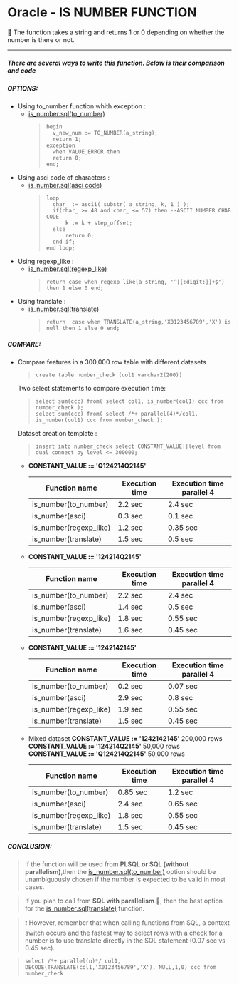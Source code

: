 # Oracle - IS NUMBER FUNCTION

📝 The function takes a string and returns 1 or 0 depending on whether the number is there or not.
 
***

##### There are several ways to write this function. Below is their comparison and code
##### OPTIONS:
* Using  to_number function whith exception :
  * [is_number.sql(to_number)](/string/is_number/is_number_to_number.ddl)
    >     begin
    >       v_new_num := TO_NUMBER(a_string);
    >       return 1;
    >     exception
    >       when VALUE_ERROR then
    >       return 0;
    >     end;
* Using  asci code of characters :
  * [is_number.sql(asci code)](/string/is_number/is_number_asci.ddl)
    >     loop
    >       char_ := ascii( substr( a_string, k, 1 ) );
    >       if(char_ >= 48 and char_ <= 57) then --ASCII NUMBER CHAR CODE
    >           k := k + step_offset;
    >       else
    >           return 0;
    >       end if;
    >     end loop;
* Using  regexp_like :
  * [is_number.sql(regexp_like)](/string/is_number/is_number_regexp_like.ddl)
    >     return case when regexp_like(a_string, '^[[:digit:]]+$') then 1 else 0 end;
* Using  translate :
  * [is_number.sql(translate)](/string/is_number/is_number_translate.ddl)
    >     return  case when TRANSLATE(a_string,'X0123456789','X') is null then 1 else 0 end;

##### COMPARE:
* Compare features in a 300,000 row table with different datasets 
     >     create table number_check (col1 varchar2(200))
    Two select statements to compare execution time:
     >     select sum(ccc) from( select col1, is_number(col1) ccc from number_check );
     >     select sum(ccc) from( select /*+ parallel(4)*/col1, is_number(col1) ccc from number_check );
    Dataset creation template :
     >     insert into number_check select CONSTANT_VALUE||level from dual connect by level <= 300000;
  * **CONSTANT_VALUE := 'Q124214Q2145'**
    
      Function name  | Execution time  | Execution time parallel 4
      -------------  | -------------   | -----------------------
      is_number(to_number)    | 2.2 sec  | 2.4 sec
      is_number(asci)  | 0.3 sec  | 0.1 sec
      is_number(regexp_like)  | 1.2 sec  | 0.35 sec
      is_number(translate)  | 1.5 sec | 0.5 sec
  * **CONSTANT_VALUE := '124214Q2145'**

      Function name  | Execution time | Execution time parallel 4
      -------------  | -------------  | ------------
      is_number(to_number)    | 2.2 sec | 2.4 sec
      is_number(asci)  | 1.4 sec | 0.5 sec
      is_number(regexp_like)  | 1.8 sec | 0.55 sec
      is_number(translate)  | 1.6 sec | 0.45 sec
      
  * **CONSTANT_VALUE := '1242142145'**

      Function name  | Execution time  | Execution time parallel 4
      -------------  | -------------   | -----------------------
      is_number(to_number)    | 0.2 sec  | 0.07 sec
      is_number(asci)  | 2.9 sec  | 0.8 sec
      is_number(regexp_like)  | 1.9 sec | 0.55 sec
      is_number(translate)  | 1.5 sec | 0.45 sec
      
  * Mixed dataset
  **CONSTANT_VALUE := '1242142145'** 200,000 rows
  **CONSTANT_VALUE := '124214Q2145'** 50,000 rows
  **CONSTANT_VALUE := 'Q124214Q2145'** 50,000 rows

      Function name  | Execution time  | Execution time parallel 4
      -------------  | -------------   | -----------------------
      is_number(to_number)    | 0.85 sec  | 1.2 sec
      is_number(asci)  | 2.4 sec  | 0.65 sec
      is_number(regexp_like)  | 1.8 sec | 0.55 sec
      is_number(translate)  | 1.5 sec | 0.45 sec
##### CONCLUSION:     

>    If the function will be used from **PLSQL or SQL (without parallelism)**,then the [is_number.sql(to_number)](/string/is_number/is_number_to_number.ddl)
option should be unambiguously chosen if the number is expected to be valid in most cases.

> If you plan to call from **SQL with parallelism** 🚀, then the best option for the [is_number.sql(translate)](/string/is_number/is_number_translate.ddl) function.

> ❗ However, remember that when calling functions from SQL, a context switch occurs 
and the fastest way to select rows with a check for a number is to use translate directly in the SQL statement (0.07 sec vs 0.45 sec). 
    
>     select /*+ parallel(n)*/ col1, DECODE(TRANSLATE(col1,'X0123456789','X'), NULL,1,0) ccc from number_check

